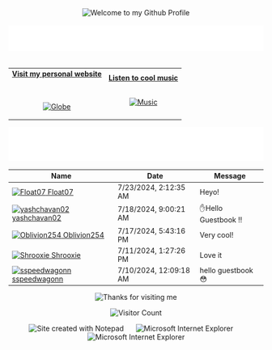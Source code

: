 <!-- "Hero" Header -->
<div align="center">
  <img src="https://github.com/BrunnerLivio/brunnerlivio/blob/master/images/welcome.png?raw=true" style="max-width: 100%;" alt="Welcome to my Github Profile" />
  <br />
  <br />
  <img height="50" alt="My Name is Livio and I like Node.js" src="images/personal_note.svg" />
  <br />
  <br />

</div>

<!-- Social -->
<table width="100%" align="center">
<tr>
<td align="center">
<a href="https://brunnerliv.io">
<strong>Visit my personal website </strong>
<br />
<br />
<br />

<p>

<img alt="Globe" height="80" src="images/globe.gif">
</a>
</p>

</td>


<td align="center">
<a href="https://www.youtube.com/watch?v=3YxaaGgTQYM&ab_channel=EvanescenceVEVO">
<strong>Listen to cool music</strong>
<br />
<br />


<p>
<img height="100" alt="Music" src="images/music.gif"> 
</a>
</p>

</td>
</tr>
</table>

<div align="center">
<a href="https://github.com/BrunnerLivio/brunnerlivio/issues/62#issuecomment-new"><img src="images/guestbook.svg"></a> 
</div>

<!-- Guestbook -->
| Name | Date | Message |
|---|---|---|
| <a href="https://github.com/Float07"><img width="24" src="https://avatars.githubusercontent.com/u/39651883?s=24&u=2673ed80871a0a62fd65c89187d547a0398222d0&v=4" alt="Float07" /> Float07</a> |7/23/2024, 2:12:35 AM|Heyo!|
| <a href="https://github.com/yashchavan02"><img width="24" src="https://avatars.githubusercontent.com/u/152779289?s=24&u=d40894ea3109fa0a9daa5563698f62da44c42b61&v=4" alt="yashchavan02" /> yashchavan02</a> |7/18/2024, 9:00:21 AM|✋Hello Guestbook !!|
| <a href="https://github.com/Oblivion254"><img width="24" src="https://avatars.githubusercontent.com/u/155835594?s=24&v=4" alt="Oblivion254" /> Oblivion254</a> |7/17/2024, 5:43:16 PM|Very cool!|
| <a href="https://github.com/Shrooxie"><img width="24" src="https://avatars.githubusercontent.com/u/121855012?s=24&u=0836a860c109632575e27a58b5d61e894d2776a0&v=4" alt="Shrooxie" /> Shrooxie</a> |7/11/2024, 1:27:26 PM|Love it|
| <a href="https://github.com/sspeedwagonn"><img width="24" src="https://avatars.githubusercontent.com/u/114622338?s=24&u=6baf298d50f0da9a0cbbb335afe848f5aac1e1b8&v=4" alt="sspeedwagonn" /> sspeedwagonn</a> |7/10/2024, 12:09:18 AM|hello guestbook 😳|
<!-- /Guestbook -->

<!-- Footer -->

<div align="center">

<img height="120" alt="Thanks for visiting me" width="100%" src="https://raw.githubusercontent.com/BrunnerLivio/brunnerlivio/master/images/marquee.svg" />
<br />

![Visitor Count](https://profile-counter.glitch.me/brunnerlivio/count.svg)


<img src="https://raw.githubusercontent.com/BrunnerLivio/brunnerlivio/master/images/notepad.gif" alt="Site created with Notepad" height="30" />
<!-- "margin-right: whatever;" -->
<span>&nbsp;&nbsp;&nbsp;&nbsp;</span>  
<img src="https://raw.githubusercontent.com/BrunnerLivio/brunnerlivio/master/images/ie_logo.gif" alt="Microsoft Internet Explorer" />
<span>&nbsp;&nbsp;&nbsp;&nbsp;</span>  
<img src="https://raw.githubusercontent.com/BrunnerLivio/brunnerlivio/master/images/noframes.gif" alt="Microsoft Internet Explorer" />

</div>
